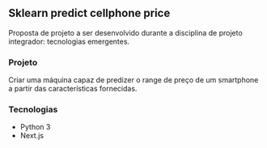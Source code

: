 ## Sklearn predict cellphone price

Proposta de projeto a ser desenvolvido durante a disciplina de projeto
integrador: tecnologias emergentes.

### Projeto

Criar uma máquina capaz de predizer o range de preço de um smartphone a partir
das características fornecidas.

### Tecnologias

- Python 3
- Next.js
